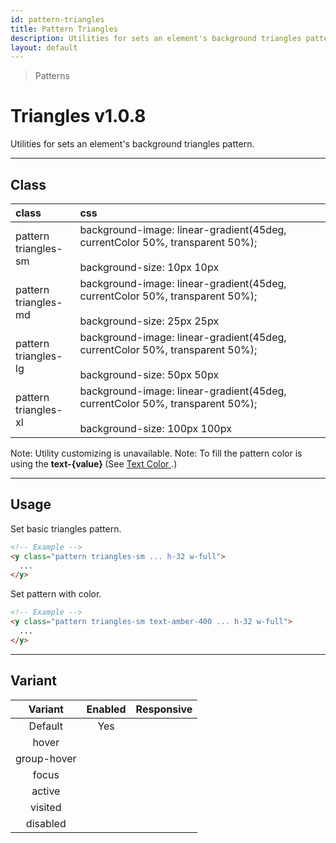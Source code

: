 ```yaml
---
id: pattern-triangles
title: Pattern Triangles
description: Utilities for sets an element's background triangles pattern.
layout: default
---
```


> Patterns

# Triangles <span class="ml-1 px-2 py-1 text-sm text-gray-600 bg-gray-300">v1.0.8</span>

Utilities for sets an element's background triangles pattern.

---

## Class

| <span class="px-3 py-1 text-white bg-charcoal-100 rounded-full">class</span> | <span class="px-3 py-1 text-white bg-charcoal-100 rounded-full">css</span> | |
|:--|:--|:-:|
| pattern <br> triangles-sm | background-image: linear-gradient(45deg, currentColor 50%, transparent 50%); <br><br> background-size: 10px 10px | <y class="pattern triangles-sm w-32 h-56"></y> |
| pattern <br> triangles-md | background-image: linear-gradient(45deg, currentColor 50%, transparent 50%); <br><br> background-size: 25px 25px | <y class="pattern triangles-md w-32 h-56"></y> |
| pattern <br> triangles-lg | background-image: linear-gradient(45deg, currentColor 50%, transparent 50%); <br><br> background-size: 50px 50px | <y class="pattern triangles-lg w-32 h-56"></y> |
| pattern <br> triangles-xl | background-image: linear-gradient(45deg, currentColor 50%, transparent 50%); <br><br> background-size: 100px 100px | <y class="pattern triangles-xl w-32 h-56"></y> |

<y class="mt-4 mx-4 p-3 border-l-8 border-gray-600 text-sm text-gray-600 bg-gray-200">
  <span class="pr-1 font-semibold">
    Note:
  </span>
  Utility customizing is unavailable.
</y>

<y class="mt-2 mb-4 mx-4 p-3 border-l-8 border-orange-600 text-sm text-orange-600 bg-orange-200">
  <span class="pr-1 font-semibold">
    Note:
  </span>
  To fill the pattern color is using the
  <strong>
    text-{value}
  </strong> (See
  <a href="/text-color/#class">
    Text Color
  </a>.)
</y>

---

## Usage

Set basic triangles pattern.

<y class="px-4 my-2 mx-auto w-56">
  <y class="pattern triangles-sm h-32"></y>
</y>


```html
<!-- Example -->
<y class="pattern triangles-sm ... h-32 w-full">
  ...
</y>
```

Set pattern with color.

<y class="px-4 my-2 mx-auto w-56">
  <y class="pattern triangles-sm h-32 text-amber-400"></y>
</y>


```html
<!-- Example -->
<y class="pattern triangles-sm text-amber-400 ... h-32 w-full">
  ...
</y>
```

---

## Variant

| <span class="font-semibold underline">Variant</span> | <span class="font-semibold underline">Enabled</span> | <span class="font-semibold underline">Responsive</span> |
|:-:|:-:|:-:|
| Default | Yes | |
| hover| | |
| group-hover | | |
| focus | | |
| active | | |
| visited | | |
| disabled | | |